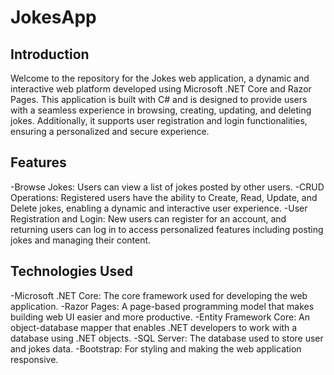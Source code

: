 # JokesApp

## Introduction
Welcome to the repository for the Jokes web application, a dynamic and interactive web platform developed using Microsoft .NET Core and Razor Pages. This application is built with C# and is designed to provide users with a seamless experience in browsing, creating, updating, and deleting jokes. Additionally, it supports user registration and login functionalities, ensuring a personalized and secure experience.

## Features
-Browse Jokes: Users can view a list of jokes posted by other users.
-CRUD Operations: Registered users have the ability to Create, Read, Update, and Delete jokes, enabling a dynamic and interactive user experience.
-User Registration and Login: New users can register for an account, and returning users can log in to access personalized features including posting jokes and managing their content.


## Technologies Used
-Microsoft .NET Core: The core framework used for developing the web application.
-Razor Pages: A page-based programming model that makes building web UI easier and more productive.
-Entity Framework Core: An object-database mapper that enables .NET developers to work with a database using .NET objects.
-SQL Server: The database used to store user and jokes data.
-Bootstrap: For styling and making the web application responsive.
